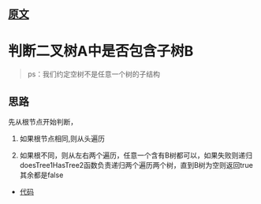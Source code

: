 
## [原文]()

# 判断二叉树A中是否包含子树B

> ps：我们约定空树不是任意一个树的子结构

## 思路

先从根节点开始判断，

1. 如果根节点相同,则从头遍历

2. 如果根不同，则从左右两个遍历，任意一个含有B树都可以，如果失败则递归
doesTree1HasTree2函数负责递归两个遍历两个树，直到B树为空则返回true其余都是false

- [代码](/algorithms-demo/src/main/java/space/pankui/coding/interviews/No18_HasSubTree.java)
